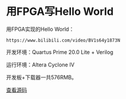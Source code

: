 # 用FPGA写Hello World

用FPGA实现的Hello World：

```video ratio=16:9
https://www.bilibili.com/video/BV1s64y1873N
```

开发环境：Quartus Prime 20.0 Lite + Verilog

运行环境：Altera Cyclone IV

开发板+下载器一共576RMB。

[查看源码](https://github.com/michaelliao/learn-verilog/tree/master/words)
